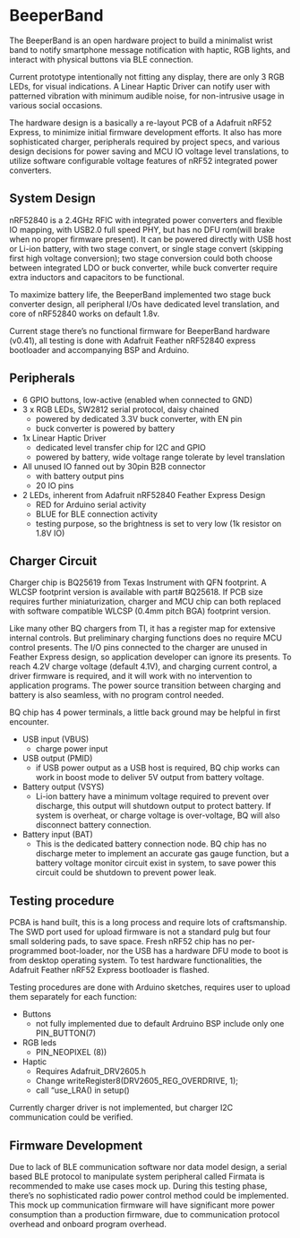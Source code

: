﻿# BeeperBand

The BeeperBand is an open hardware project to build a minimalist wrist band to notify smartphone message notification with haptic, RGB lights, and interact with physical buttons via BLE connection.

Current prototype intentionally not fitting any display, there are only 3 RGB LEDs, for visual indications. A Linear Haptic Driver can notify user with patterned vibration with minimum audible noise, for non-intrusive usage in various social occasions.

The hardware design is a basically a re-layout PCB of a Adafruit nRF52 Express, to minimize initial firmware development efforts. It also has more sophisticated charger, peripherals required by project specs, and various design decisions for power saving and MCU IO voltage level translations, to utilize software configurable voltage features of nRF52 integrated power converters.

## System Design

nRF52840 is a 2.4GHz RFIC with integrated power converters and flexible IO mapping, with USB2.0 full speed PHY, but has no DFU rom(will brake when no proper firmware present). It can be powered directly with USB host or Li-ion battery, with two stage convert, or single stage convert (skipping first high voltage conversion); two stage conversion could both choose between integrated LDO or buck converter, while buck converter require extra inductors and capacitors to be functional.

To maximize battery life, the BeeperBand implemented two stage buck converter design, all peripheral I/Os have dedicated level translation, and core of nRF52840 works on default 1.8v.

Current stage there’s no functional firmware for BeeperBand hardware (v0.41), all testing is done with Adafruit Feather nRF52840 express bootloader and accompanying BSP and Arduino.

## Peripherals

- 6 GPIO buttons, low-active (enabled when connected to GND)
- 3 x RGB LEDs, SW2812 serial protocol, daisy chained
  - powered by dedicated 3.3V buck converter, with EN pin
  - buck converter is powered by battery
- 1x Linear Haptic Driver
  - dedicated level transfer chip for I2C and GPIO
  - powered by battery, wide voltage range tolerate by level translation
- All unused IO fanned out by 30pin B2B connector
  - with battery output pins
  - 20 IO pins
- 2 LEDs, inherent from Adafruit nRF52840 Feather Express Design
  - RED for Arduino serial activity
  - BLUE for BLE connection activity
  - testing purpose, so the brightness is set to very low (1k resistor on 1.8V IO)

## Charger Circuit

Charger chip is BQ25619 from Texas Instrument with QFN footprint. A WLCSP footprint version is available with part# BQ25618. If PCB size requires further miniaturization, charger and MCU chip can  both replaced with software compatible WLCSP (0.4mm pitch BGA) footprint version.

Like many other BQ chargers from TI, it has a register map for extensive internal controls. But preliminary charging functions does no require MCU control presents. The I/O pins connected to the charger are unused in Feather Express design, so application developer can ignore its presents. To reach 4.2V charge voltage (default 4.1V), and charging current control, a driver firmware is required, and it will work with no intervention to application programs. The power source transition between charging and battery is also seamless, with no program control needed.

BQ chip has 4 power terminals, a little back ground may be helpful in first encounter.

- USB input (VBUS)
  - charge power input
- USB output (PMID)
  - if USB power output as a USB host is required, BQ chip works can work in boost mode to deliver 5V output from battery voltage.
- Battery output (VSYS)
  - Li-ion battery have a minimum voltage required to prevent over discharge, this output will shutdown output to protect battery. If system is overheat, or charge voltage is over-voltage, BQ will also disconnect battery connection.
- Battery input (BAT)
  - This is the dedicated battery connection node. BQ chip has no discharge meter to implement an accurate gas gauge function, but a battery voltage monitor circuit exist in system, to save power this circuit could be shutdown to prevent power leak.

## Testing procedure

PCBA is hand built, this is a long process and require lots of craftsmanship. The SWD port used for upload firmware is not a standard pulg but four small soldering pads, to save space. Fresh nRF52 chip has no per-programmed boot-loader, nor the USB has a hardware DFU mode to boot is from desktop operating system.  To test hardware functionalities, the Adafruit Feather nRF52 Express bootloader is flashed.

Testing procedures are done with Arduino sketches, requires user to upload them separately for each function:

- Buttons
  - not fully implemented due to default Ardruino BSP include only one PIN\_BUTTON(7)
- RGB leds
  - PIN\_NEOPIXEL (8))
- Haptic
  - Requires Adafruit\_DRV2605.h
  - Change writeRegister8(DRV2605\_REG\_OVERDRIVE, 1);
  - call “use\_LRA() in setup()

Currently charger driver is not implemented, but charger I2C communication could be verified.

## Firmware Development

Due to lack of BLE communication software nor data model design, a serial based BLE protocol to manipulate system peripheral called Firmata is recommended to make use cases mock up. During this testing phase, there’s no sophisticated radio power control method could be implemented. This mock up communication firmware will have significant more power consumption than a production firmware, due to communication protocol overhead and onboard program overhead.

